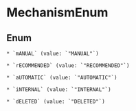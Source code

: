 
# MechanismEnum

## Enum


    * `mANUAL` (value: `"MANUAL"`)

    * `rECOMMENDED` (value: `"RECOMMENDED"`)

    * `aUTOMATIC` (value: `"AUTOMATIC"`)

    * `iNTERNAL` (value: `"INTERNAL"`)

    * `dELETED` (value: `"DELETED"`)



